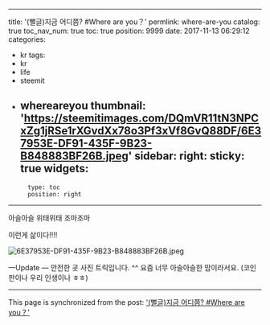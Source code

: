 
---
title: '(뻘글)지금 어디쯤? #Where are you？'
permlink: where-are-you
catalog: true
toc_nav_num: true
toc: true
position: 9999
date: 2017-11-13 06:29:12
categories:
- kr
tags:
- kr
- life
- steemit
- whereareyou
thumbnail: 'https://steemitimages.com/DQmVR11tN3NPCxZg1jRSe1rXGvdXx78o3Pf3xVf8GvQ88DF/6E37953E-DF91-435F-9B23-B848883BF26B.jpeg'
sidebar:
    right:
        sticky: true
widgets:
    -
        type: toc
        position: right
---


아슬아슬 
위태위태
조마조마

이런게 삶이다!!!!

![6E37953E-DF91-435F-9B23-B848883BF26B.jpeg](https://steemitimages.com/DQmVR11tN3NPCxZg1jRSe1rXGvdXx78o3Pf3xVf8GvQ88DF/6E37953E-DF91-435F-9B23-B848883BF26B.jpeg)

 —Update —
안전한 곳 사진 트릭입니다.  ^^ 
요즘 너무 아슬아슬한 맘이라서요. 
(코인판이나 우리 인생이나 ㅎㅎ)

- - -

This page is synchronized from the post: ['(뻘글)지금 어디쯤? #Where are you？'](https://steemit.com/@kingbit/where-are-you)
